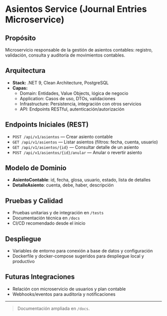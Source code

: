 # Asientos Service (Journal Entries Microservice)

## Propósito

Microservicio responsable de la gestión de asientos contables: registro, validación, consulta y auditoría de movimientos contables.

## Arquitectura

- **Stack:** .NET 9, Clean Architecture, PostgreSQL
- **Capas:**
  - Domain: Entidades, Value Objects, lógica de negocio
  - Application: Casos de uso, DTOs, validaciones
  - Infrastructure: Persistencia, integración con otros servicios
  - API: Endpoints RESTful, autenticación/autorización

## Endpoints Iniciales (REST)

- `POST /api/v1/asientos` — Crear asiento contable
- `GET /api/v1/asientos` — Listar asientos (filtros: fecha, cuenta, usuario)
- `GET /api/v1/asientos/{id}` — Consultar detalle de un asiento
- `POST /api/v1/asientos/{id}/anular` — Anular o revertir asiento

## Modelo de Dominio

- **AsientoContable**: id, fecha, glosa, usuario, estado, lista de detalles
- **DetalleAsiento**: cuenta, debe, haber, descripción

## Pruebas y Calidad

- Pruebas unitarias y de integración en `/tests`
- Documentación técnica en `/docs`
- CI/CD recomendado desde el inicio

## Despliegue

- Variables de entorno para conexión a base de datos y configuración
- Dockerfile y docker-compose sugeridos para despliegue local y productivo

## Futuras Integraciones

- Relación con microservicio de usuarios y plan contable
- Webhooks/eventos para auditoría y notificaciones

---

> Documentación ampliada en `/docs`.
